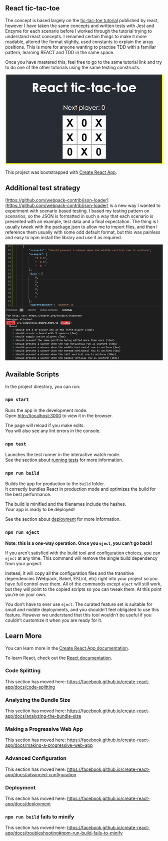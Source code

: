 ## React tic-tac-toe
The concept is based largely on the [tic-tac-toe tutorial](https://reactjs.org/tutorial/tutorial.html) published by react, however I have taken the same concepts and written tests with Jest and Enzyme for each scenario before I worked through the tutorial trying to understand react concepts. I renamed certain things to make it more readable, altered the format slightly, used constants to explain the array positions. This is more for anyone wanting to practise TDD with a familiar pattern, learning REACT and TDD in the same space. 

Once you have mastered this, feel free to go to the same tutorial link and try to do one of the other tutorials using the same testing constructs.

![React tic tac toe](images/react-tic-tac-toe.png)

This project was bootstrapped with [Create React App](https://github.com/facebook/create-react-app).

## Additional test strategy
[https://github.com/webpack-contrib/json-loader](https://github.com/webpack-contrib/json-loader) is a new way I wanted to experiment with scenario based testing. I based my testing pattern on scenarios, so the JSON is formatted in such a way that each scenario is presented with an example, test data and a final expectation. The thing is I usually tweek with the package.json to allow me to import files, and then I reference them usually with some odd default format, but this was painless and easy to npm install the library and use it as required.

![Custom Scenario based testing](images/board-test-scenarios.png)

## Available Scripts

In the project directory, you can run:

### `npm start`

Runs the app in the development mode.<br>
Open [http://localhost:3000](http://localhost:3000) to view it in the browser.

The page will reload if you make edits.<br>
You will also see any lint errors in the console.

### `npm test`

Launches the test runner in the interactive watch mode.<br>
See the section about [running tests](https://facebook.github.io/create-react-app/docs/running-tests) for more information.

### `npm run build`

Builds the app for production to the `build` folder.<br>
It correctly bundles React in production mode and optimizes the build for the best performance.

The build is minified and the filenames include the hashes.<br>
Your app is ready to be deployed!

See the section about [deployment](https://facebook.github.io/create-react-app/docs/deployment) for more information.

### `npm run eject`

**Note: this is a one-way operation. Once you `eject`, you can’t go back!**

If you aren’t satisfied with the build tool and configuration choices, you can `eject` at any time. This command will remove the single build dependency from your project.

Instead, it will copy all the configuration files and the transitive dependencies (Webpack, Babel, ESLint, etc) right into your project so you have full control over them. All of the commands except `eject` will still work, but they will point to the copied scripts so you can tweak them. At this point you’re on your own.

You don’t have to ever use `eject`. The curated feature set is suitable for small and middle deployments, and you shouldn’t feel obligated to use this feature. However we understand that this tool wouldn’t be useful if you couldn’t customize it when you are ready for it.

## Learn More

You can learn more in the [Create React App documentation](https://facebook.github.io/create-react-app/docs/getting-started).

To learn React, check out the [React documentation](https://reactjs.org/).

### Code Splitting

This section has moved here: https://facebook.github.io/create-react-app/docs/code-splitting

### Analyzing the Bundle Size

This section has moved here: https://facebook.github.io/create-react-app/docs/analyzing-the-bundle-size

### Making a Progressive Web App

This section has moved here: https://facebook.github.io/create-react-app/docs/making-a-progressive-web-app

### Advanced Configuration

This section has moved here: https://facebook.github.io/create-react-app/docs/advanced-configuration

### Deployment

This section has moved here: https://facebook.github.io/create-react-app/docs/deployment

### `npm run build` fails to minify

This section has moved here: https://facebook.github.io/create-react-app/docs/troubleshooting#npm-run-build-fails-to-minify
